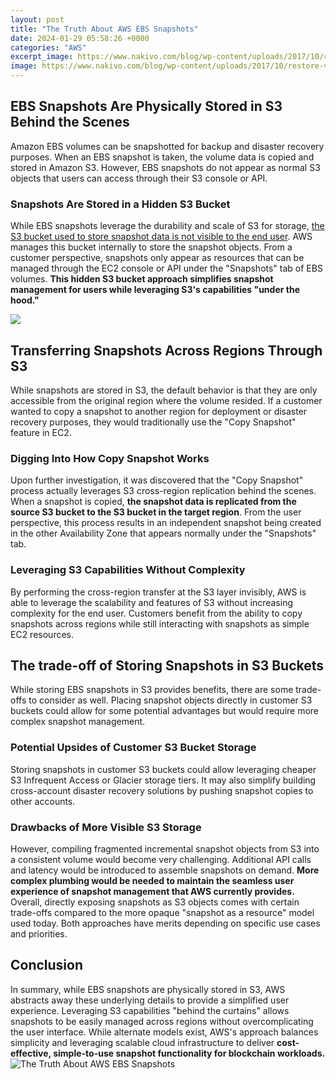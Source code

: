 ```yaml
---
layout: post
title: "The Truth About AWS EBS Snapshots"
date: 2024-01-29 05:58:26 +0000
categories: "AWS"
excerpt_image: https://www.nakivo.com/blog/wp-content/uploads/2017/10/restore-volume-ebs-snapshot.png
image: https://www.nakivo.com/blog/wp-content/uploads/2017/10/restore-volume-ebs-snapshot.png
---
```


## EBS Snapshots Are Physically Stored in S3 Behind the Scenes
Amazon EBS volumes can be snapshotted for backup and disaster recovery purposes. When an EBS snapshot is taken, the volume data is copied and stored in Amazon S3. However, EBS snapshots do not appear as normal S3 objects that users can access through their S3 console or API. 
### Snapshots Are Stored in a Hidden S3 Bucket
While EBS snapshots leverage the durability and scale of S3 for storage, [the S3 bucket used to store snapshot data is not visible to the end user](https://store.fi.io.vn/collection/aleshire). AWS manages this bucket internally to store the snapshot objects. From a customer perspective, snapshots only appear as resources that can be managed through the EC2 console or API under the "Snapshots" tab of EBS volumes. **This hidden S3 bucket approach simplifies snapshot management for users while leveraging S3's capabilities "under the hood."**

![](https://i.ytimg.com/vi/Dy4Ob3Lw8ik/maxresdefault.jpg)
## Transferring Snapshots Across Regions Through S3
While snapshots are stored in S3, the default behavior is that they are only accessible from the original region where the volume resided. If a customer wanted to copy a snapshot to another region for deployment or disaster recovery purposes, they would traditionally use the "Copy Snapshot" feature in EC2. 
### Digging Into How Copy Snapshot Works 
Upon further investigation, it was discovered that the "Copy Snapshot" process actually leverages S3 cross-region replication behind the scenes. When a snapshot is copied, **the snapshot data is replicated from the source S3 bucket to the S3 bucket in the target region**. From the user perspective, this process results in an independent snapshot being created in the other Availability Zone that appears normally under the "Snapshots" tab.
### Leveraging S3 Capabilities Without Complexity
By performing the cross-region transfer at the S3 layer invisibly, AWS is able to leverage the scalability and features of S3 without increasing complexity for the end user. Customers benefit from the ability to copy snapshots across regions while still interacting with snapshots as simple EC2 resources.
## The trade-off of Storing Snapshots in S3 Buckets
While storing EBS snapshots in S3 provides benefits, there are some trade-offs to consider as well. Placing snapshot objects directly in customer S3 buckets could allow for some potential advantages but would require more complex snapshot management.
### Potential Upsides of Customer S3 Bucket Storage
Storing snapshots in customer S3 buckets could allow leveraging cheaper S3 Infrequent Access or Glacier storage tiers. It may also simplify building cross-account disaster recovery solutions by pushing snapshot copies to other accounts. 
### Drawbacks of More Visible S3 Storage 
However, compiling fragmented incremental snapshot objects from S3 into a consistent volume would become very challenging. Additional API calls and latency would be introduced to assemble snapshots on demand. **More complex plumbing would be needed to maintain the seamless user experience of snapshot management that AWS currently provides.**
Overall, directly exposing snapshots as S3 objects comes with certain trade-offs compared to the more opaque "snapshot as a resource" model used today. Both approaches have merits depending on specific use cases and priorities.
## Conclusion
In summary, while EBS snapshots are physically stored in S3, AWS abstracts away these underlying details to provide a simplified user experience. Leveraging S3 capabilities "behind the curtains" allows snapshots to be easily managed across regions without overcomplicating the user interface. While alternate models exist, AWS's approach balances simplicity and leveraging scalable cloud infrastructure to deliver **cost-effective, simple-to-use snapshot functionality for blockchain workloads.**
![The Truth About AWS EBS Snapshots](https://www.nakivo.com/blog/wp-content/uploads/2017/10/restore-volume-ebs-snapshot.png)